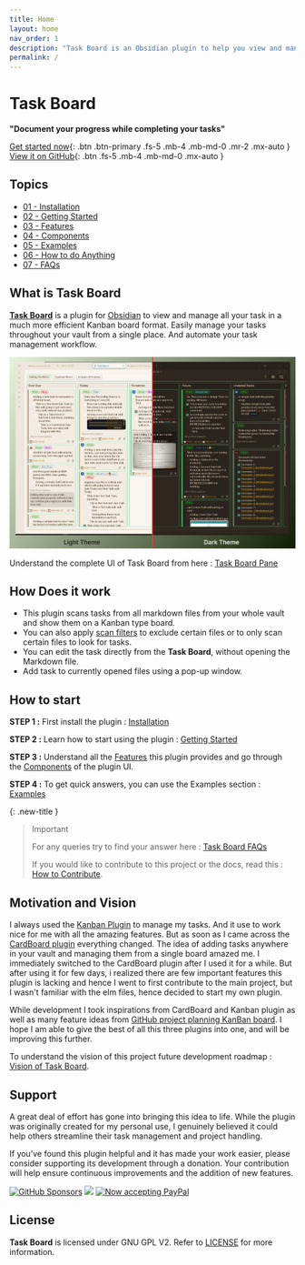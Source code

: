 ```yaml
---
title: Home
layout: home
nav_order: 1
description: "Task Board is an Obsidian plugin to help you view and manage all your tasks, throughout your vault from a single Kanban board."
permalink: /
---
```


# **Task Board**

**"Document your progress while completing your tasks"**

[Get started now](#how-to-start){: .btn .btn-primary .fs-5 .mb-4 .mb-md-0 .mr-2 .mx-auto }
[View it on GitHub](https://github.com/tu2-atmanand/Task-Board){: .btn .fs-5 .mb-4 .mb-md-0 .mx-auto }

## Topics

- [01 - Installation](./docs/Installation.md)
- [02 - Getting Started](./docs/Getting_Started.md)
- [03 - Features](./docs/Features/index.md)
- [04 - Components](./docs/Components/index.md)
- [05 - Examples](./docs/Examples/index.md)
- [06 - How to do Anything](./docs/How_To/index.md)
- [07 - FAQs](./docs/FAQs/index.md)

## **What is Task Board**

[**Task Board**](https://github.com/tu2-atmanand/Task-Board) is a plugin for [Obsidian](https://obsidian.md/) to view and manage all your task in a much more efficient Kanban board format. Easily manage your tasks throughout your vault from a single place. And automate your task management workflow.

![Task Board Thumbnail](./assets/TaskBoardThumbnail.png)

Understand the complete UI of Task Board from here : [Task Board Pane](./docs/Components/Task_Board_Pane.md)

## How Does it work

- This plugin scans tasks from all markdown files from your whole vault and show them on a Kanban type board.
- You can also apply [scan filters](./docs/Features/Filters_for_Scanning.md) to exclude certain files or to only scan certain files to look for tasks.
- You can edit the task directly from the **Task Board**, without opening the Markdown file.
- Add task to currently opened files using a pop-up window.

## How to start

**STEP 1 :** First install the plugin : [Installation](./docs/Installation.md)

**STEP 2 :** Learn how to start using the plugin : [Getting Started](./docs/Getting_Started.md)

**STEP 3 :** Understand all the [Features](./docs/Features/index.md) this plugin provides and go through the [Components](./docs/Components/index.md) of the plugin UI.

**STEP 4 :** To get quick answers, you can use the Examples section : [Examples](./docs/Examples/index.md)

{: .new-title }
> Important
>
> For any queries try to find your answer here : [Task Board FAQs](./docs/How_To/index.md)
>
> If you would like to contribute to this project or the docs, read this : [How to Contribute](./docs/Advanced/index.md).

## Motivation and Vision

I always used the [Kanban Plugin](https://github.com/mgmeyers/obsidian-kanban) to manage my tasks. And it use to work nice for me with all the amazing features. But as soon as I came across the [CardBoard plugin](obsidian://show-plugin?id=card-board) everything changed. The idea of adding tasks anywhere in your vault and managing them from a single board amazed me. I immediately switched to the CardBoard plugin after I used it for a while. But after using it for few days, i realized there are few important features this plugin is lacking and hence I went to first contribute to the main project, but I wasn't familiar with the elm files, hence decided to start my own plugin.

While development I took inspirations from CardBoard and Kanban plugin as well as many feature ideas from [GitHub project planning KanBan board](https://docs.github.com/en/issues/planning-and-tracking-with-projects/customizing-views-in-your-project/changing-the-layout-of-a-view#about-the-board-layout). I hope I am able to give the best of all this three plugins into one, and will be improving this further.

To understand the vision of this project future development roadmap : [Vision of Task Board](./docs/Vision.md).

## Support

A great deal of effort has gone into bringing this idea to life. While the plugin was originally created for my personal use, I genuinely believed it could help others streamline their task management and project handling.

If you’ve found this plugin helpful and it has made your work easier, please consider supporting its development through a donation. Your contribution will help ensure continuous improvements and the addition of new features.

[![GitHub Sponsors](https://img.shields.io/github/sponsors/tu2-atmanand?label=Sponsor&logo=GitHub%20Sponsors&style=for-the-badge)](https://github.com/sponsors/tu2-atmanand) <a href="https://www.buymeacoffee.com/tu2_atmanand"><img src="https://img.buymeacoffee.com/button-api/?text=Buy me a book&emoji=📖&slug=tu2_atmanand&button_colour=BD5FFF&font_colour=ffffff&font_family=Cookie&outline_colour=000000&coffee_colour=FFDD00" /></a> <a href="https://paypal.me/tu2atmanand"><img src="https://www.paypalobjects.com/webstatic/mktg/logo/bdg_now_accepting_pp_2line_w.png" border="0" alt="Now accepting PayPal"></a>

## License

**Task Board** is licensed under GNU GPL V2. Refer to [LICENSE](https://github.com/tu2-atmanand/Task-Board/blob/main/LICENSE) for more information.
